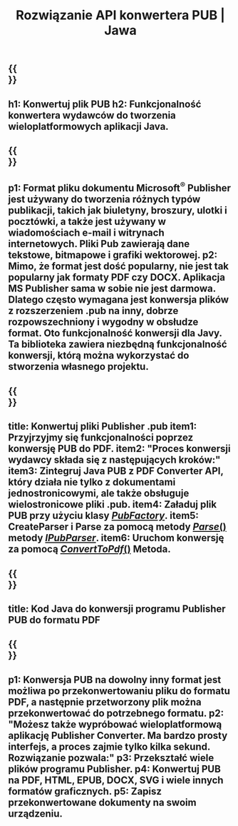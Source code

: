 ﻿---
translation: true
template: /_templates/conversion-java.md
title: Rozwiązanie API konwertera PUB | Jawa
url: /java/conversion/
description: Konwertuj pliki Microsoft Publisher Programowo za pomocą biblioteki Java. Proste rozwiązanie API do zbudowania własnego projektu Java konwertera PUB.
metakeywords: konwerter pub java, konwertuj plik pub java
family: pub
platformtag: java
feature: conversion
---

{{<section banner>}}
---
h1: Konwertuj plik PUB
h2: Funkcjonalność konwertera wydawców do tworzenia wieloplatformowych aplikacji Java.
---

{{<section overview>}}
---
p1: Format pliku dokumentu Microsoft<sup>®</sup> Publisher jest używany do tworzenia różnych typów publikacji, takich jak biuletyny, broszury, ulotki i pocztówki, a także jest używany w wiadomościach e-mail i witrynach internetowych. Pliki Pub zawierają dane tekstowe, bitmapowe i grafiki wektorowej.
p2: Mimo, że format jest dość popularny, nie jest tak popularny jak formaty PDF czy DOCX. Aplikacja MS Publisher sama w sobie nie jest darmowa. Dlatego często wymagana jest konwersja plików z rozszerzeniem .pub na inny, dobrze rozpowszechniony i wygodny w obsłudze format. Oto funkcjonalność konwersji dla Javy. Ta biblioteka zawiera niezbędną funkcjonalność konwersji, którą można wykorzystać do stworzenia własnego projektu.
---

{{<section feature1>}}
---
title: Konwertuj pliki Publisher .pub
item1: Przyjrzyjmy się funkcjonalności poprzez konwersję PUB do PDF.
item2: "Proces konwersji wydawcy składa się z następujących kroków:"
item3: Zintegruj Java PUB z PDF Converter API, który działa nie tylko z dokumentami jednostronicowymi, ale także obsługuje wielostronicowe pliki .pub.
item4: Załaduj plik PUB przy użyciu klasy [*PubFactory*](https://reference.aspose.com/pub/java/com.aspose.pub/PubFactory).
item5: CreateParser i Parse za pomocą metody [*Parse*()](https://reference.aspose.com/pub/java/com.aspose.pub/IPubParser#parse--) metody [*IPubParser*](https://reference.aspose.com/pub/java/com.aspose.pub/IPubParser).
item6: Uruchom konwersję za pomocą [*ConvertToPdf*()](https://reference.aspose.com/pub/java/com.aspose.pub/IPdfConverter#convertToPdf-com.aspose.pub.Document-java.io.OutputStream-) Metoda.
---

{{<section codeexample>}}
---
title: Kod Java do konwersji programu Publisher PUB do formatu PDF
---

{{<section summary>}}
---
p1: Konwersja PUB na dowolny inny format jest możliwa po przekonwertowaniu pliku do formatu PDF, a następnie przetworzony plik można przekonwertować do potrzebnego formatu.
p2: "Możesz także wypróbować wieloplatformową aplikację Publisher Converter. Ma bardzo prosty interfejs, a proces zajmie tylko kilka sekund. Rozwiązanie pozwala:"
p3: Przekształć wiele plików programu Publisher.
p4: Konwertuj PUB na PDF, HTML, EPUB, DOCX, SVG i wiele innych formatów graficznych.
p5: Zapisz przekonwertowane dokumenty na swoim urządzeniu.
---